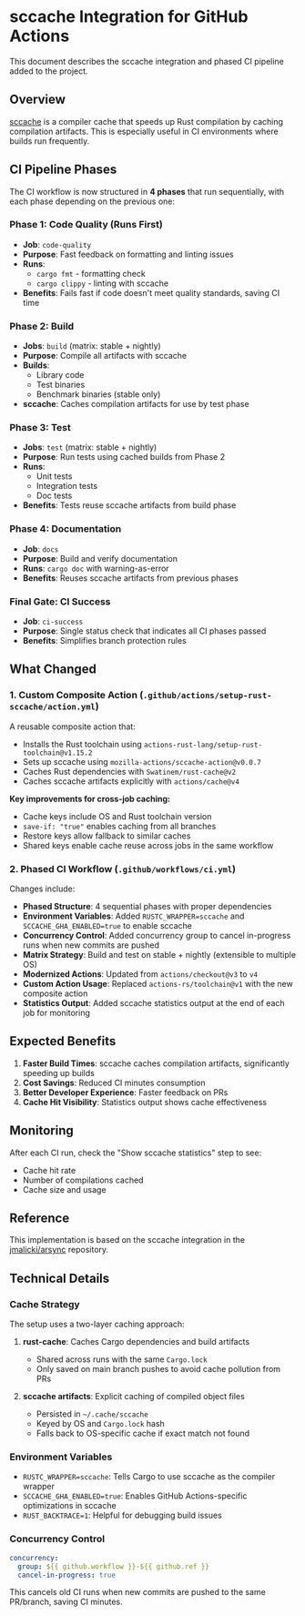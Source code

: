 # sccache Integration for GitHub Actions

This document describes the sccache integration and phased CI pipeline added to the project.

## Overview

[sccache](https://github.com/mozilla/sccache) is a compiler cache that speeds up Rust compilation by caching compilation artifacts. This is especially useful in CI environments where builds run frequently.

## CI Pipeline Phases

The CI workflow is now structured in **4 phases** that run sequentially, with each phase depending on the previous one:

### Phase 1: Code Quality (Runs First)
- **Job**: `code-quality`
- **Purpose**: Fast feedback on formatting and linting issues
- **Runs**: 
  - `cargo fmt` - formatting check
  - `cargo clippy` - linting with sccache
- **Benefits**: Fails fast if code doesn't meet quality standards, saving CI time

### Phase 2: Build
- **Jobs**: `build` (matrix: stable + nightly)
- **Purpose**: Compile all artifacts with sccache
- **Builds**:
  - Library code
  - Test binaries
  - Benchmark binaries (stable only)
- **sccache**: Caches compilation artifacts for use by test phase

### Phase 3: Test
- **Jobs**: `test` (matrix: stable + nightly)
- **Purpose**: Run tests using cached builds from Phase 2
- **Runs**:
  - Unit tests
  - Integration tests
  - Doc tests
- **Benefits**: Tests reuse sccache artifacts from build phase

### Phase 4: Documentation
- **Job**: `docs`
- **Purpose**: Build and verify documentation
- **Runs**: `cargo doc` with warning-as-error
- **Benefits**: Reuses sccache artifacts from previous phases

### Final Gate: CI Success
- **Job**: `ci-success`
- **Purpose**: Single status check that indicates all CI phases passed
- **Benefits**: Simplifies branch protection rules

## What Changed

### 1. Custom Composite Action (`.github/actions/setup-rust-sccache/action.yml`)

A reusable composite action that:
- Installs the Rust toolchain using `actions-rust-lang/setup-rust-toolchain@v1.15.2`
- Sets up sccache using `mozilla-actions/sccache-action@v0.0.7`
- Caches Rust dependencies with `Swatinem/rust-cache@v2`
- Caches sccache artifacts explicitly with `actions/cache@v4`

**Key improvements for cross-job caching:**
- Cache keys include OS and Rust toolchain version
- `save-if: "true"` enables caching from all branches
- Restore keys allow fallback to similar caches
- Shared keys enable cache reuse across jobs in the same workflow

### 2. Phased CI Workflow (`.github/workflows/ci.yml`)

Changes include:
- **Phased Structure**: 4 sequential phases with proper dependencies
- **Environment Variables**: Added `RUSTC_WRAPPER=sccache` and `SCCACHE_GHA_ENABLED=true` to enable sccache
- **Concurrency Control**: Added concurrency group to cancel in-progress runs when new commits are pushed
- **Matrix Strategy**: Build and test on stable + nightly (extensible to multiple OS)
- **Modernized Actions**: Updated from `actions/checkout@v3` to `v4`
- **Custom Action Usage**: Replaced `actions-rs/toolchain@v1` with the new composite action
- **Statistics Output**: Added sccache statistics output at the end of each job for monitoring

## Expected Benefits

1. **Faster Build Times**: sccache caches compilation artifacts, significantly speeding up builds
2. **Cost Savings**: Reduced CI minutes consumption
3. **Better Developer Experience**: Faster feedback on PRs
4. **Cache Hit Visibility**: Statistics output shows cache effectiveness

## Monitoring

After each CI run, check the "Show sccache statistics" step to see:
- Cache hit rate
- Number of compilations cached
- Cache size and usage

## Reference

This implementation is based on the sccache integration in the [jmalicki/arsync](https://github.com/jmalicki/arsync) repository.

## Technical Details

### Cache Strategy

The setup uses a two-layer caching approach:

1. **rust-cache**: Caches Cargo dependencies and build artifacts
   - Shared across runs with the same `Cargo.lock`
   - Only saved on main branch pushes to avoid cache pollution from PRs

2. **sccache artifacts**: Explicit caching of compiled object files
   - Persisted in `~/.cache/sccache`
   - Keyed by OS and `Cargo.lock` hash
   - Falls back to OS-specific cache if exact match not found

### Environment Variables

- `RUSTC_WRAPPER=sccache`: Tells Cargo to use sccache as the compiler wrapper
- `SCCACHE_GHA_ENABLED=true`: Enables GitHub Actions-specific optimizations in sccache
- `RUST_BACKTRACE=1`: Helpful for debugging build issues

### Concurrency Control

```yaml
concurrency:
  group: ${{ github.workflow }}-${{ github.ref }}
  cancel-in-progress: true
```

This cancels old CI runs when new commits are pushed to the same PR/branch, saving CI minutes.

